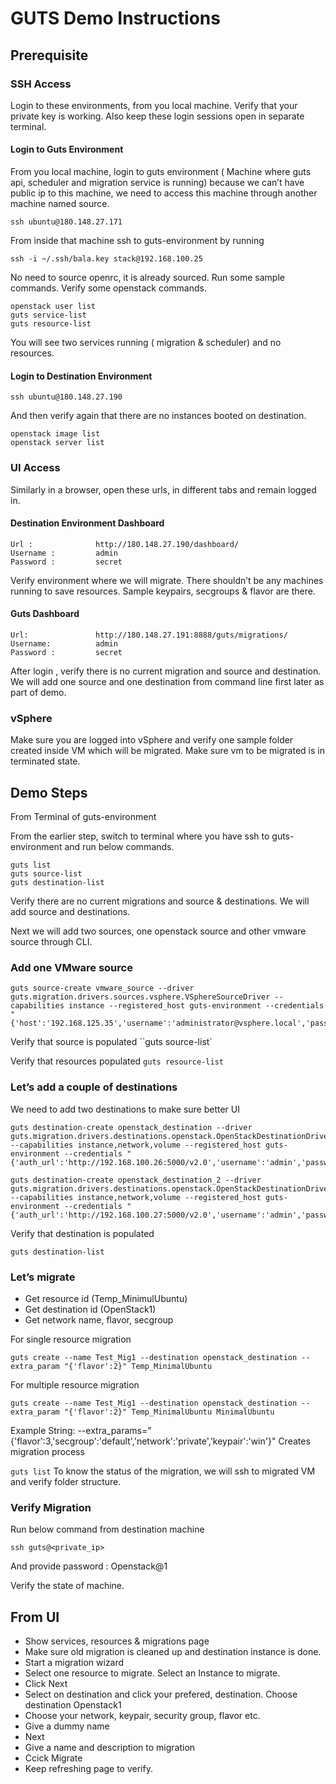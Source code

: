 # GUTS Demo Instructions

## Prerequisite

### SSH Access
    
Login to these environments, from you local machine. Verify that your private key is working. Also keep these login sessions open in separate terminal.

#### Login to Guts Environment

From you local machine, login to guts environment ( Machine where guts api, scheduler and migration service is running) because we can’t have public ip to this machine, we need to access this machine through another machine named source.

`ssh ubuntu@180.148.27.171`

From inside that machine ssh to guts-environment by running

`ssh -i ~/.ssh/bala.key stack@192.168.100.25`

No need to source openrc, it is already sourced. Run some sample commands. Verify some openstack commands.

```
openstack user list
guts service-list
guts resource-list
```

You will see two services running ( migration & scheduler) and no resources.

#### Login to Destination Environment

`ssh ubuntu@180.148.27.190`

And then verify again that there are no instances booted on destination.

```
openstack image list
openstack server list
```

### UI Access

Similarly in a browser, open these urls, in different tabs and remain logged in.

#### Destination Environment Dashboard

    Url :              http://180.148.27.190/dashboard/
    Username :         admin
    Password :         secret

Verify environment where we will migrate.
There shouldn’t be any machines running to save resources.
Sample keypairs, secgroups & flavor are there.

#### Guts Dashboard

    Url:               http://180.148.27.191:8888/guts/migrations/
    Username:          admin
    Password :         secret

After login , verify there is no current migration and source and destination.
We will add one source and one destination from command line first later as part of demo.

### vSphere

Make sure you are logged into vSphere and verify one sample folder created inside VM which will be migrated.
Make sure vm to be migrated is in terminated state.

## Demo Steps

From Terminal of guts-environment

From the earlier step, switch to terminal where you have ssh to guts-environment and run below commands.

```
guts list
guts source-list
guts destination-list
```

Verify there are no current migrations and source & destinations.
We will add source and destinations.


Next we will add two sources, one openstack source and other vmware source through CLI.

### Add one VMware source

```
guts source-create vmware_source --driver guts.migration.drivers.sources.vsphere.VSphereSourceDriver --capabilities instance --registered_host guts-environment --credentials "{'host':'192.168.125.35','username':'administrator@vsphere.local','password':'test123','port':'443'}"
```

Verify that source is populated
``guts source-list`

Verify that resources populated
`guts resource-list`

### Let’s add a couple of destinations

We need to add two destinations to make sure better UI

```
guts destination-create openstack_destination --driver guts.migration.drivers.destinations.openstack.OpenStackDestinationDriver --capabilities instance,network,volume --registered_host guts-environment --credentials "{'auth_url':'http://192.168.100.26:5000/v2.0','username':'admin','password':'secret','tenant_name':'admin'}”
```

```
guts destination-create openstack_destination_2 --driver guts.migration.drivers.destinations.openstack.OpenStackDestinationDriver --capabilities instance,network,volume --registered_host guts-environment --credentials "{'auth_url':'http://192.168.100.27:5000/v2.0','username':'admin','password':'secret','tenant_name':'admin'}”
```

Verify that destination is populated

`guts destination-list`

### Let’s migrate

* Get resource id (Temp_MinimulUbuntu)
* Get destination id (OpenStack1)
* Get network name, flavor, secgroup

For single resource migration

`guts create --name Test_Mig1 --destination openstack_destination --extra_param "{'flavor':2}" Temp_MinimalUbuntu`

For multiple resource migration

`guts create --name Test_Mig1 --destination openstack_destination --extra_param "{'flavor':2}" Temp_MinimalUbuntu MinimalUbuntu`

Example String: --extra_params="{'flavor':3,'secgroup':'default','network':'private','keypair':'win'}"
Creates migration process

`guts list`
To know the status of the migration, we will ssh to migrated VM and verify folder structure.
    
### Verify Migration

Run below command from destination machine

`ssh guts@<private_ip>`

And provide password : Openstack@1

Verify the state of machine.



## From UI

* Show services, resources & migrations page
* Make sure old migration is cleaned up and destination instance is done.
* Start a migration wizard
* Select one resource to migrate. Select an Instance to migrate.
* Click Next
* Select on destination and click your prefered, destination. Choose destination Openstack1
* Choose your network, keypair, security group, flavor etc.
* Give a dummy name
* Next
* Give a name and description to migration
* Ccick Migrate
* Keep refreshing page to verify.
